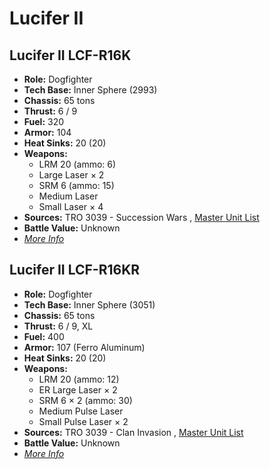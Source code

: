 # Lucifer II 

## Lucifer II LCF-R16K 

- **Role:** Dogfighter 
- **Tech Base:** Inner Sphere (2993) 
- **Chassis:** 65 tons 
- **Thrust:** 6 / 9 
- **Fuel:** 320 
- **Armor:** 104 
- **Heat Sinks:** 20 (20) 
- **Weapons:** 
  - LRM 20 (ammo: 6) 
  - Large Laser × 2 
  - SRM 6 (ammo: 15) 
  - Medium Laser 
  - Small Laser × 4 
- **Sources:** TRO 3039 - Succession Wars , [Master Unit List](http://masterunitlist.info/Unit/Details/1958) 
- **Battle Value:** Unknown 
- [*More Info*](lucifer_ii/lucifer_ii_lcf-r16k.md) 

## Lucifer II LCF-R16KR 

- **Role:** Dogfighter 
- **Tech Base:** Inner Sphere (3051) 
- **Chassis:** 65 tons 
- **Thrust:** 6 / 9, XL 
- **Fuel:** 400 
- **Armor:** 107 (Ferro Aluminum) 
- **Heat Sinks:** 20 (20) 
- **Weapons:** 
  - LRM 20 (ammo: 12) 
  - ER Large Laser × 2 
  - SRM 6 × 2 (ammo: 30) 
  - Medium Pulse Laser 
  - Small Pulse Laser × 2 
- **Sources:** TRO 3039 - Clan Invasion , [Master Unit List](http://masterunitlist.info/Unit/Details/1959) 
- **Battle Value:** Unknown 
- [*More Info*](lucifer_ii/lucifer_ii_lcf-r16kr.md) 


